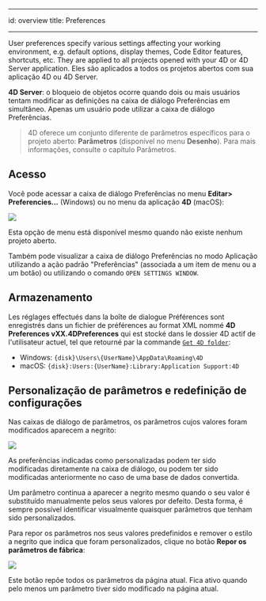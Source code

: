 - - -
id: overview title: Preferences
- - -

User preferences specify various settings affecting your working environment, e.g. default options, display themes, Code Editor features, shortcuts, etc. They are applied to all projects opened with your 4D or 4D Server application. Eles são aplicados a todos os projetos abertos com sua aplicação 4D ou 4D Server.

**4D Server**: o bloqueio de objetos ocorre quando dois ou mais usuários tentam modificar as definições na caixa de diálogo Preferências em simultâneo. Apenas um usuário pode utilizar a caixa de diálogo Preferências.
> 4D oferece um conjunto diferente de parâmetros específicos para o projeto aberto: **Parâmetros** (disponível no menu **Desenho**). Para mais informações, consulte o capítulo Parâmetros.

## Acesso

Você pode acessar a caixa de diálogo Preferências no menu **Editar> Preferencies...** (Windows) ou no menu da aplicação **4D** (macOS):

![](../assets/en/Preferences/overviewAccess.png)

Esta opção de menu está disponível mesmo quando não existe nenhum projeto aberto.

Também pode visualizar a caixa de diálogo Preferências no modo Aplicação utilizando a ação padrão "Preferências" (associada a um item de menu ou a um botão) ou utilizando o comando `OPEN SETTINGS WINDOW`.

## Armazenamento

Les réglages effectués dans la boîte de dialogue Préférences sont enregistrés dans un fichier de préférences au format XML nommé **4D Preferences vXX.4DPreferences** qui est stocké dans le dossier 4D actif de l'utilisateur actuel, tel que retourné par la commande [`Get 4D folder`](https://doc.4d.com/4Dv18R6/4D/18-R6/Get-4D-folder.301-5198423.en.html):

*   Windows: `{disk}\Users\{UserName}\AppData\Roaming\4D`
*   macOS: `{disk}:Users:{UserName}:Library:Application Support:4D`

## Personalização de parâmetros e redefinição de configurações

Nas caixas de diálogo de parâmetros, os parâmetros cujos valores foram modificados aparecem a negrito:

![](../assets/en/Preferences/overviewUser.png)

As preferências indicadas como personalizadas podem ter sido modificadas diretamente na caixa de diálogo, ou podem ter sido modificadas anteriormente no caso de uma base de dados convertida.

Um parâmetro continua a aparecer a negrito mesmo quando o seu valor é substituído manualmente pelos seus valores por defeito. Desta forma, é sempre possível identificar visualmente quaisquer parâmetros que tenham sido personalizados.

Para repor os parâmetros nos seus valores predefinidos e remover o estilo a negrito que indica que foram personalizados, clique no botão **Repor os parâmetros de fábrica**:

![](../assets/en/Preferences/overviewSettings.png)

Este botão repõe todos os parâmetros da página atual. Fica ativo quando pelo menos um parâmetro tiver sido modificado na página atual.

